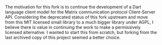 The motivation for this fork is to continue the development of a Dart language client model for the Matrix communication protocol Client-Server API.
Considering the deprecated status of this fork upstream and move from this MIT licensed small library to a much bigger library under AGPL,
I believe there is value in continuing the work to make a permissively licensed alternative.
I wanted to start this from scratch, but forking from the last archived copy of this project seemed a better choice.
